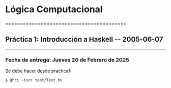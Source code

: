 # Lógica Computacional
=========================================

## Práctica 1: Introducción a Haskell -- 2005-06-07
----------------------------------------------------

### Fecha de entrega: Jueves 20 de Febrero de 2025

Se debe hacer desde practica1: 

```
$ ghci -isrc test/Test.hs
```
